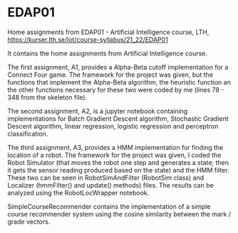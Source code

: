 # EDAP01
Home assignments from EDAP01 - Artificial Intelligence course, LTH, https://kurser.lth.se/lot/course-syllabus/21_22/EDAP01

It contains the home assignments from Artificial Intelligence course. 

The first assignment, A1, provides a Alpha-Beta cutoff implementation for a Connect Four game. The framework for the project was given, but the functions that implement the Alpha-Beta algorithm, the heuristic function an the other functions necessary for these two were coded by me (lines 78 - 348 from the skeleton file).

The second assignment, A2, is a jupyter notebook containing implementations for Batch Gradient Descent algorithm, Stochastic Gradient Descent algorithm, linear regression, logistic regression and perceptron classification.

The third assignment, A3, provides a HMM implementation for finding the location of a robot. The framework for the project was given, I coded the Robot Simulator (that moves the robot one step and generates a state; then it gets the sensor reading produced based on the state) and the HMM filter. These two can be seen in RobotSimAndFilter (RobotSim class) and Localizer (hmmFilter() and update() methods) files. The results can be analyzed using the RobotLocWrapper notebook.

SimpleCourseRecommender contains the implementation of a simple course recommender system using the cosine similarity between the mark / grade vectors. 

